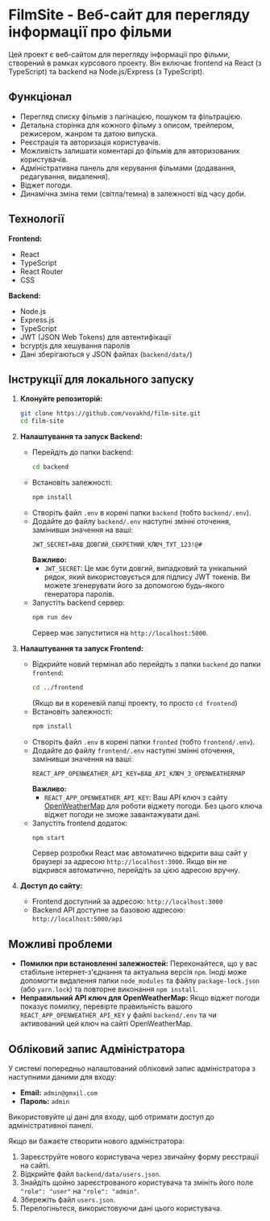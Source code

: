 # FilmSite - Веб-сайт для перегляду інформації про фільми

Цей проект є веб-сайтом для перегляду інформації про фільми, створений в рамках курсового проекту. Він включає frontend на React (з TypeScript) та backend на Node.js/Express (з TypeScript).

## Функціонал

*   Перегляд списку фільмів з пагінацією, пошуком та фільтрацією.
*   Детальна сторінка для кожного фільму з описом, трейлером, режисером, жанром та датою випуска.
*   Реєстрація та авторизація користувачів.
*   Можливість залишати коментарі до фільмів для авторизованих користувачів.
*   Адміністративна панель для керування фільмами (додавання, редагування, видалення).
*   Віджет погоди.
*   Динамічна зміна теми (світла/темна) в залежності від часу доби.

## Технології

**Frontend:**
*   React
*   TypeScript
*   React Router
*   CSS

**Backend:**
*   Node.js
*   Express.js
*   TypeScript
*   JWT (JSON Web Tokens) для автентифікації
*   bcryptjs для хешування паролів
*   Дані зберігаються у JSON файлах (`backend/data/`)


## Інструкції для локального запуску

1.  **Клонуйте репозиторій:**
    ```bash
    git clone https://github.com/vovakhd/film-site.git
    cd film-site
    ```

2.  **Налаштування та запуск Backend:**

    *   Перейдіть до папки backend:
        ```bash
        cd backend
        ```
    *   Встановіть залежності:
        ```bash
        npm install
        ```
    *   Створіть файл `.env` в корені папки `backend` (тобто `backend/.env`).
    *   Додайте до файлу `backend/.env` наступні змінні оточення, замінивши значення на ваші:
        ```env
        JWT_SECRET=ВАШ_ДОВГИЙ_СЕКРЕТНИЙ_КЛЮЧ_ТУТ_123!@#
        ```
        **Важливо:**
        *   `JWT_SECRET`: Це має бути довгий, випадковий та унікальний рядок, який використовується для підпису JWT токенів. Ви можете згенерувати його за допомогою будь-якого генератора паролів.
    *   Запустіть backend сервер:
        ```bash
        npm run dev
        ```
        Сервер має запуститися на `http://localhost:5000`.

3.  **Налаштування та запуск Frontend:**

    *   Відкрийте новий термінал або перейдіть з папки `backend` до папки `frontend`:
        ```bash
        cd ../frontend
        ```
        (Якщо ви в кореневій папці проекту, то просто `cd frontend`)
    *   Встановіть залежності:
        ```bash
        npm install
        ```
    *   Створіть файл `.env` в корені папки `fronted` (тобто `frontend/.env`).
    *   Додайте до файлу `frontend/.env` наступні змінні оточення, замінивши значення на ваші:
        ```env
        REACT_APP_OPENWEATHER_API_KEY=ВАШ_API_КЛЮЧ_З_OPENWEATHERMAP
        ```
        **Важливо:**
        *   `REACT_APP_OPENWEATHER_API_KEY`: Ваш API ключ з сайту [OpenWeatherMap](https://openweathermap.org/api) для роботи віджету погоди. Без цього ключа віджет погоди не зможе завантажувати дані.
    *   Запустіть frontend додаток:
        ```bash
        npm start
        ```
        Сервер розробки React має автоматично відкрити ваш сайт у браузері за адресою `http://localhost:3000`. Якщо він не відкрився автоматично, перейдіть за цією адресою вручну.

4.  **Доступ до сайту:**
    *   Frontend доступний за адресою: `http://localhost:3000`
    *   Backend API доступне за базовою адресою: `http://localhost:5000/api`

## Можливі проблеми

*   **Помилки при встановленні залежностей:** Переконайтеся, що у вас стабільне інтернет-з'єднання та актуальна версія `npm`. Іноді може допомогти видалення папки `node_modules` та файлу `package-lock.json` (або `yarn.lock`) та повторне виконання `npm install`.
*   **Неправильний API ключ для OpenWeatherMap:** Якщо віджет погоди показує помилку, перевірте правильність вашого `REACT_APP_OPENWEATHER_API_KEY` у файлі `backend/.env` та чи активований цей ключ на сайті OpenWeatherMap.

## Обліковий запис Адміністратора

У системі попередньо налаштований обліковий запис адміністратора з наступними даними для входу:

*   **Email:** `admin@gmail.com`
*   **Пароль:** `admin`

Використовуйте ці дані для входу, щоб отримати доступ до адміністративної панелі.

Якщо ви бажаєте створити нового адміністратора:
1. Зареєструйте нового користувача через звичайну форму реєстрації на сайті.
2. Відкрийте файл `backend/data/users.json`.
3. Знайдіть щойно зареєстрованого користувача та змініть його поле `"role": "user"` на `"role": "admin"`.
4. Збережіть файл `users.json`.
5. Перелогіньтеся, використовуючи дані цього користувача.